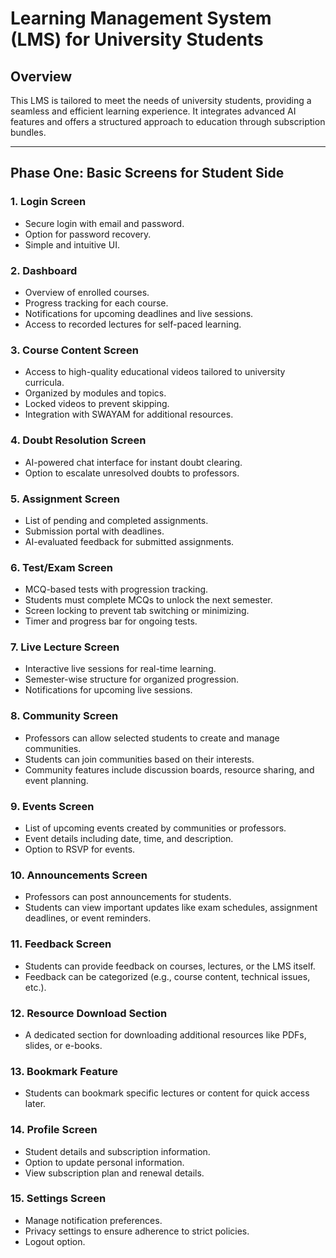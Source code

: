 # Learning Management System (LMS) for University Students

## Overview
This LMS is tailored to meet the needs of university students, providing a seamless and efficient learning experience. It integrates advanced AI features and offers a structured approach to education through subscription bundles.

---

## Phase One: Basic Screens for Student Side

### 1. **Login Screen**
- Secure login with email and password.
- Option for password recovery.
- Simple and intuitive UI.

### 2. **Dashboard**
- Overview of enrolled courses.
- Progress tracking for each course.
- Notifications for upcoming deadlines and live sessions.
- Access to recorded lectures for self-paced learning.

### 3. **Course Content Screen**
- Access to high-quality educational videos tailored to university curricula.
- Organized by modules and topics.
- Locked videos to prevent skipping.
- Integration with SWAYAM for additional resources.

### 4. **Doubt Resolution Screen**
- AI-powered chat interface for instant doubt clearing.
- Option to escalate unresolved doubts to professors.

### 5. **Assignment Screen**
- List of pending and completed assignments.
- Submission portal with deadlines.
- AI-evaluated feedback for submitted assignments.

### 6. **Test/Exam Screen**
- MCQ-based tests with progression tracking.
- Students must complete MCQs to unlock the next semester.
- Screen locking to prevent tab switching or minimizing.
- Timer and progress bar for ongoing tests.

### 7. **Live Lecture Screen**
- Interactive live sessions for real-time learning.
- Semester-wise structure for organized progression.
- Notifications for upcoming live sessions.

### 8. **Community Screen**
- Professors can allow selected students to create and manage communities.
- Students can join communities based on their interests.
- Community features include discussion boards, resource sharing, and event planning.

### 9. **Events Screen**
- List of upcoming events created by communities or professors.
- Event details including date, time, and description.
- Option to RSVP for events.

### 10. **Announcements Screen**
- Professors can post announcements for students.
- Students can view important updates like exam schedules, assignment deadlines, or event reminders.

### 11. **Feedback Screen**
- Students can provide feedback on courses, lectures, or the LMS itself.
- Feedback can be categorized (e.g., course content, technical issues, etc.).

### 12. **Resource Download Section**
- A dedicated section for downloading additional resources like PDFs, slides, or e-books.

### 13. **Bookmark Feature**
- Students can bookmark specific lectures or content for quick access later.

### 14. **Profile Screen**
- Student details and subscription information.
- Option to update personal information.
- View subscription plan and renewal details.

### 15. **Settings Screen**
- Manage notification preferences.
- Privacy settings to ensure adherence to strict policies.
- Logout option.

